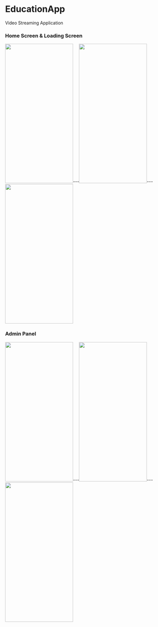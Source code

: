 # EducationApp
Video Streaming Application



### Home Screen & Loading Screen
<img src="https://i.ibb.co/4FVL8WN/userpage.jpg" height="450" width="220">---<img src="https://i.ibb.co/fpqjrrg/userpage2.jpg" height="450" width="220">---<img src="https://i.ibb.co/3fT8v8z/userprofile.jpg" height="450" width="220">

### Admin Panel 
<img src="https://i.ibb.co/TBnV0T1/adminpage.jpg" height="450" width="220">---<img src="https://i.ibb.co/dj57Frg/adminpage2.jpg" height="450" width="220">---<img src="https://i.ibb.co/C6bYpxp/adminpage3.jpg" height="450" width="220">
